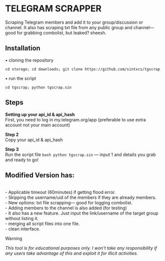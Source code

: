 # TELEGRAM SCRAPPER
Scraping Telegram members and add it to your group/discussion or channel. It also has scraping txt file from any public group and channel—good for grabbing combolist, but leaked? sheesh.

## Installation
• cloning the repository
```
cd storage; cd downloads; git clone https://github.com/sintxcs/tgscrap
```
• run the script
```
cd tgscrap; python tgscrap.sin
```
## Steps
**Setting up your api_id & api_hash**
<br>First, you need to log in my.telegram.org/app (preferable to use extra account not your main account)

**Step 2**
<br>Copy your api_id & api_hash

**Step 3**
<br>Run the script file ```bash python tgscrap.sin``` — input 1 and details you grab and ready to go!

## Modified Version has:
<br>- Applicable timeout (60minutes) if getting flood error.
<br>- Skipping the username/uid of the members if they are already members.
<br>- New options: txt file scrapping— good for logging combolist.
<br>- Adding members to the channel is also added (for testing)
<br>- It also has a new feature. Just input the link/username of the target group without listing it.
<br>- merging all script files into one file.
<br>- clean interface.


> [!WARNING]  
> *This tool is for educational purposes only. I won't take any responsibility if any users take advantage of this and exploit it for illicit activities.*
